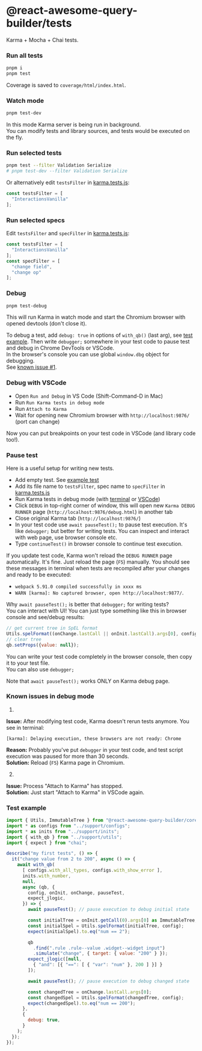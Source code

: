 # @react-awesome-query-builder/tests

Karma + Mocha + Chai tests.


### Run all tests

```sh
pnpm i
pnpm test
```

Coverage is saved to `coverage/html/index.html`.


### Watch mode

```sh
pnpm test-dev
```

In this mode Karma server is being run in background.  
You can modify tests and library sources, and tests would be executed on the fly.  


### Run selected tests

```sh
pnpm test --filter Validation Serialize
# pnpm test-dev --filter Validation Serialize
```

Or alternatively edit `testsFilter` in [karma.tests.js](/packages/tests/karma.tests.js):
```js
const testsFilter = [
  "InteractionsVanilla"
];
```


### Run selected specs

Edit `testsFilter` and `specFilter` in [karma.tests.js](/packages/tests/karma.tests.js):
```js
const testsFilter = [
  "InteractionsVanilla"
];
const specFilter = [
  "change field",
  "change op"
];
```


### Debug

```sh
pnpm test-debug
```

This will run Karma in watch mode and start the Chromium browser with opened devtools (don't close it).  

To debug a test, add `debug: true` in options of `with_qb()` (last arg), see [test example](#test-example). 
Then write `debugger;` somewhere in your test code to pause test and debug in Chrome DevTools or VSCode.  
In the browser's console you can use global `window.dbg` object for debugging.  
See [known issue #1](#known-issues-in-debug-mode).  


### Debug with VSCode

- Open `Run and Debug` in VS Code (Shift-Command-D in Mac)
- Run `Run Karma tests in debug mode`
- Run `Attach to Karma`
- Wait for opening new Chromium browser with `http://localhost:9876/` (port can change)

Now you can put breakpoints on your test code in VSCode (and library code too!).  


### Pause test

Here is a useful setup for writing new tests.

- Add empty test. See [example test](#test-example)
- Add its file name to `testsFilter`, spec name to `specFilter` in [karma.tests.js](/packages/tests/karma.tests.js)
- Run Karma tests in debug mode (with [terminal](#debug) or [VSCode](#debug-with-vscode))
- Click `DEBUG` in top-right corner of window, this will open new `Karma DEBUG RUNNER` page (`http://localhost:9876/debug.html`) in another tab
- Close original Karma tab (`http://localhost:9876/`)
- In your test code use `await pauseTest();` to pause test execution. It's like `debugger;` but better for writing tests. You can inspect and interact with web page, use browser console etc.
- Type `continueTest()` in browser console to continue test execution.

If you update test code, Karma won't reload the `DEBUG RUNNER` page automatically. It's fine. Just reload the page (`F5`) manually. You should see these messages in terminal when tests are recompiled after your changes and ready to be executed:
- `webpack 5.91.0 compiled successfully in xxxx ms`
- `WARN [karma]: No captured browser, open http://localhost:9877/`.

Why `await pauseTest();` is better that `debugger;` for writing tests?  
You can interact with UI!
You can just type something like this in browser console and see/debug results:
```js
// get current tree in SpEL format
Utils.spelFormat((onChange.lastCall || onInit.lastCall).args[0], config);
// clear tree
qb.setProps({value: null});
```
You can write your test code completely in the browser console, then copy it to your test file.  
You can also use `debugger;`

Note that `await pauseTest();` works ONLY on Karma debug page.  


### Known issues in debug mode

1. 
**Issue:** After modifying test code, Karma doesn't rerun tests anymore. You see in terminal:
```
[karma]: Delaying execution, these browsers are not ready: Chrome
```
**Reason:** Probably you've put `debugger` in your test code, and test script execution was paused for more than 30 seconds.  
**Solution:** Reload (`F5`) Karma page in Chromium. 

2. 
**Issue:** Process "Attach to Karma" has stopped.  
**Solution:** Just start "Attach to Karma" in VSCode again.  


### Test example

```js
import { Utils, ImmutableTree } from "@react-awesome-query-builder/core";
import * as configs from "../support/configs";
import * as inits from "../support/inits";
import { with_qb } from "../support/utils";
import { expect } from "chai";

describe("my first tests", () => {
  it("change value from 2 to 200", async () => {
    await with_qb(
      [ configs.with_all_types, configs.with_show_error ],
      inits.with_number,
      null,
      async (qb, {
        config, onInit, onChange, pauseTest, 
        expect_jlogic,
      }) => {
        await pauseTest(); // pause execution to debug initial state

        const initialTree = onInit.getCall(0).args[0] as ImmutableTree;
        const initialSpel = Utils.spelFormat(initialTree, config);
        expect(initialSpel).to.eq("num == 2");

        qb
          .find(".rule .rule--value .widget--widget input")
          .simulate("change", { target: { value: "200" } });
        expect_jlogic([null,
          { "and": [{ "==": [ { "var": "num" }, 200 ] }] }
        ]);

        await pauseTest(); // pause execution to debug changed state

        const changedTree = onChange.lastCall.args[0];
        const changedSpel = Utils.spelFormat(changedTree, config);
        expect(changedSpel).to.eq("num == 200");
      },
      {
        debug: true,
      }
    );
  });
});
```
